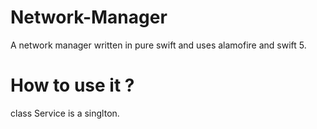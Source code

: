 # Network-Manager
A network manager written in pure swift and uses alamofire and swift 5.



# How to use it ?
class Service is a singlton.
